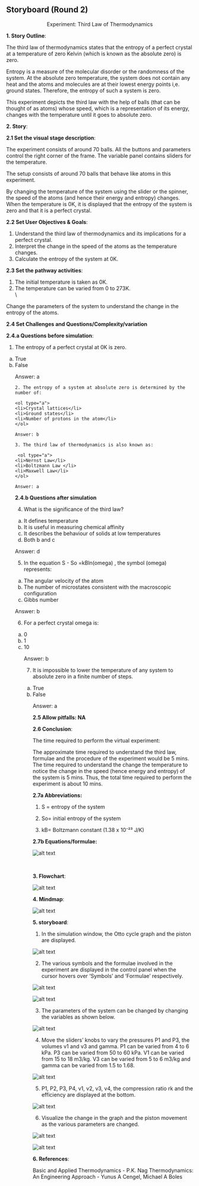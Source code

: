 ## Storyboard (Round 2)

<center>Experiment: Third Law of Thermodynamics</center>

**1. Story Outline**:

The third law of thermodynamics states that the entropy of a perfect crystal at a temperature of zero Kelvin (which is known as the absolute zero) is zero.

Entropy is a measure of the molecular disorder or the randomness of the system. At the absolute zero temperature, the system does not contain any heat and the atoms and molecules are at their lowest energy points i,e. ground states. Therefore, the entropy of such a system is zero.

This experiment depicts the third law with the help of balls (that can be thought of as atoms) whose speed, which is a representation of its energy, changes with the temperature until it goes to absolute zero.

 **2. Story**:

  **2.1 Set the visual stage description**:

  The experiment consists of around 70 balls. All the buttons and parameters control the right corner of the frame. The variable panel contains sliders for the temperature.

  The setup consists of around 70 balls that behave like atoms in this experiment.

  By changing the temperature of the system using the slider or the spinner, the speed of the atoms (and hence their energy and entropy) changes. When the temperature is 0K, it is displayed that the entropy of the system is zero and that it is a perfect crystal.

  **2.2 Set User Objectives & Goals**:

  1. Understand the third law of thermodynamics and its implications for a perfect crystal.
  2. Interpret the change in the speed of the atoms as the temperature changes.
  3. Calculate the entropy of the system at 0K.

  **2.3 Set the pathway activities**:

  1. The initial temperature is taken as 0K.<br>
  2. The temperature can be varied from 0 to 273K.<br>\

  Change the parameters of the system to understand the change in the entropy of the atoms.

  **2.4 Set Challenges and Questions/Complexity/variation**

  **2.4.a Questions before simulation**:

  1. The entropy of a perfect crystal at 0K is zero.

  <ol type="a">
  <li>True</li>
  <li>False</li>

  Answer: a


    2. The entropy of a system at absolute zero is determined by the number of:

    <ol type="a">
    <li>Crystal lattices</li>
    <li>Ground states</li>
    <li>Number of protons in the atom</li>
    </ol>

    Answer: b

    3. The third law of thermodynamics is also known as:

     <ol type="a">
    <li>Nernst Law</li>
    <li>Boltzmann Law </li>
    <li>Maxwell Law</li>
    </ol>

    Answer: a

**2.4.b Questions after simulation**

4. What is the significance of the third law?

  <ol type="a">
 <li>It defines temperature</li>
 <li>It is useful in measuring chemical affinity</li>
 <li>It describes the behaviour of solids at low temperatures</li>
 <li>Both b and c</li>
 </ol>

 Answer: d

5. In the equation S - So =kBln(omega) , the symbol (omega) represents:

<ol type="a">
<li>The angular velocity of the atom</li>
<li>The number of microstates consistent with the macroscopic configuration</li>
<li>Gibbs number</li>
</ol>

Answer: b

6. For a perfect crystal omega is:

<ol type="a">
<li>0</li>
<li>1</li>
<li>10</li>

Answer: b

7. It is impossible to lower the temperature of any system to absolute zero in a finite number of steps.

<ol type="a">
<li>True</li>
<li>False</li>

Answer: a


**2.5 Allow pitfalls: NA**

**2.6 Conclusion**:

The time required to perform the virtual experiment:

The approximate time required to understand the third law, formulae and the procedure of the experiment would be 5 mins. The time required to understand the change the temperature to notice the change in the speed (hence energy and entropy) of the system is 5 mins. Thus, the total time required to perform the experiment is about 10 mins.


**2.7a Abbreviations:**

1. S = entropy of the system

2. So= initial entropy of the system

3. kB= Boltzmann constant (1.38 x 10⁻²³ J/K)

**2.7b Equations/formulae:**

![alt text](./images/eq1.png)<br>

<br>


<!-- # Below are the examples added for reference.
# To get mathematical equatios in html format: go to link: https://www.codecogs.com/latex/eqneditor.php and download equations in png format
# In the same link you have option to download equation as punching


### using png -->
<!--
//markdown syntax -->




<!-- //html syntax

<img src="./storyboard/images/eq1.png" /> -->


**3. Flowchart**:

![alt text](./flowchart/flowchart.png)

**4. Mindmap**:

![alt text](./mindmap/mindmap.png)

**5. storyboard**:

1. In the simulation window, the Otto cycle graph and the piston are displayed.

![alt text](images/1.png)<br>

2. The various symbols and the formulae involved in the experiment are displayed in the control panel when the cursor hovers over ‘Symbols’ and ‘Formulae’ respectively.

![alt text](images/2.png)<br>

![alt text](images/3.png)<br>

3. The parameters of the system can be changed by changing the variables as shown below.<br>

![alt text](images/4.png)<br>

4. Move the sliders’ knobs to vary the pressures P1 and P3, the volumes v1 and v3 and gamma. P1 can be varied from 4 to 6 kPa. P3 can be varied from 50 to 60 kPa. V1 can be varied from 15 to 18 m3/kg. V3 can be varied from 5 to 6 m3/kg and gamma can be varied from 1.5 to 1.68.<br>

![alt text](images/5.png)<br>

5. P1, P2, P3, P4, v1, v2, v3, v4, the compression ratio rk and the efficiency are displayed at the bottom.<br>

![alt text](images/6.png)<br>

6. Visualize the change in the graph and the piston movement as the various parameters are changed.

![alt text](images/7.png)<br>

![alt text](./storyboard/story.gif)


**6. References**:

Basic and Applied Thermodynamics - P.K. Nag
Thermodynamics: An Engineering Approach - Yunus A Cengel, Michael A Boles
